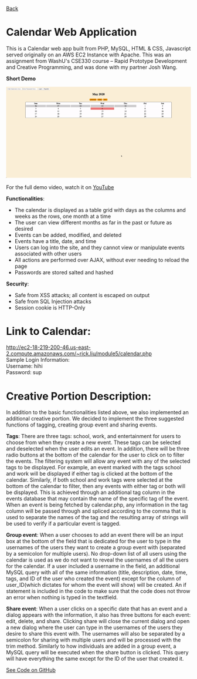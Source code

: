 [Back](../)
# Calendar Web Application 
This is a Calendar web app built from PHP, MySQL, HTML & CSS, Javascript served originally on an AWS EC2 Instance with Apache. This was an assignment from WashU's CSE330 course – Rapid Prototype Development and Creative Programming, and was done with my partner Josh Wang.

**Short Demo**

![Calendar Demo](../Demos/Calendar_Demo.gif)

For the full demo video, watch it on [YouTube](https://youtu.be/d2yXIUCw_5o)


**Functionalities**: 
- The calendar is displayed as a table grid with days as the columns and weeks as the rows, one month at a time
- The user can view different months as far in the past or future as desired 
- Events can be added, modified, and deleted 
- Events have a title, date, and time
- Users can log into the site, and they cannot view or manipulate events associated with other users 
- All actions are performed over AJAX, without ever needing to reload the page
- Passwords are stored salted and hashed 

**Security**:
- Safe from XSS attacks; all content is escaped on output 
- Safe from SQL Injection attacks 
- Session cookie is HTTP-Only 
# Link to Calendar: 
http://ec2-18-219-200-46.us-east-2.compute.amazonaws.com/~rick.liu/module5/calendar.php
\
Sample Login Information: \
Username: hihi \
Password: sup
# Creative Portion Description:
In addition to the basic functionalities listed above, we also implemented an additional creative portion. We decided to implement the three suggested functions of tagging, creating group event and sharing events.

**Tags**: There are three tags: school, work, and entertainment for users to choose from when they create a new event. These tags can be selected and deselected when the user edits an event. In addition, there will be three radio buttons at the bottom of the calendar for the user to click on to filter the events. The filtering system will allow any event with any of the selected tags to be displayed. For example, an event marked with the tags school and work will be displayed if either tag is clicked at the bottom of the calendar. Similarly, if both school and work tags were selected at the bottom of the calendar to filter, then any events with either tag or both will be displayed. This is achieved through an additional tag column in the events database that may contain the name of the specific tag of the event. When an event is being fetched by calendar.php, any information in the tag column will be passed through and spliced according to the comma that is used to separate the names of the tag and the resulting array of strings will be used to verify if a particular event is tagged. 

**Group event**: When a user chooses to add an event there will be an input box at the bottom of the field that is dedicated for the user to type in the usernames of the users they want to create a group event with (separated by a semicolon for multiple users). No drop-down list of all users using the calendar is used as we do not want to reveal the usernames of all the users for the calendar. If a user included a username in the field, an additional MySQL query with all of the same information (title, description, date, time, tags, and ID of the user who created the event) except for the column of user_ID(which dictates for whom the event will show) will be created. An if statement is included in the code to make sure that the code does not throw an error when nothing is typed in the textfield.

**Share event**: When a user clicks on a specific date that has an event and a dialog appears with the information, it also has three buttons for each event: edit, delete, and share. Clicking share will close the current dialog and open a new dialog where the user can type in the usernames of the users they desire to share this event with. The usernames will also be separated by a semicolon for sharing with multiple users and will be processed with the trim method. Similarly to how individuals are added in a group event, a MySQL query will be executed when the share button is clicked. This query will have everything the same except for the ID of the user that created it. 

[See Code on GitHub](https://github.com/rick-lichen/Portfolio/tree/master/Calendar)
